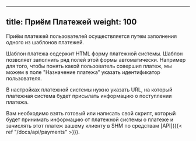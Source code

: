 
---
title: Приём Платежей
weight: 100
---

Приём платежей пользователей осуществляется путем заполнения одного из шаблонов платежей.

Шаблон платежа содержит HTML форму платежной системы. Шаблон позволяет заполнить ряд полей этой формы автоматически. Например для
того, чтобы понять какой пользователь совершил платеж, мы можем в поле "Назначение платежа” указать идентификатор пользователя.

В настройках платежной системы нужно указать URL, на который платежная система будет присылать информацию о поступлении платежа.

Вам необходимо взять готовый или написать свой скрипт, который будет принимать информацию от платежной системы о платеже и
зачислять этот платеж вашему клиенту в SHM по средствам [API]({{< ref "/docs/api/payments" >}}).


